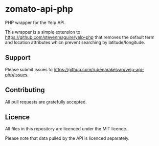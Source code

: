 # zomato-api-php

PHP wrapper for the Yelp API.

This wrapper is a simple extension to https://github.com/stevenmaguire/yelp-php
that removes the default term and location attributes whicn prevent searching by
latitude/longitude.

## Support

Please submit issues to https://github.com/rubenarakelyan/yelp-api-php/issues.

## Contributing

All pull requests are gratefully accepted.

## Licence

All files in this repository are licenced under the MIT licence.

Please note that data pulled by the API is licenced separately.
